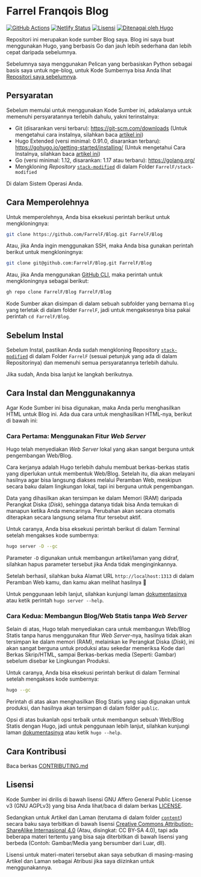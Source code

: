 # Farrel Franqois Blog
[![GitHub Actions](https://github.com/FarrelF/Blog/actions/workflows/build_and_deploy.yml/badge.svg)](https://github.com/FarrelF/Blog/actions/workflows/build_and_deploy.yml)
[![Netlify Status](https://api.netlify.com/api/v1/badges/edc59a5f-e63a-426c-ae65-cffe9153fa04/deploy-status)](https://app.netlify.com/sites/farrelf/deploys)
[![Lisensi](https://img.shields.io/github/license/FarrelF/Blog?label=Lisensi&style=flat-square)](LICENSE)
[![Ditenagai oleh Hugo](https://img.shields.io/badge/Hugo-ff4088?logo=hugo&style=flat-square&label=Ditenagai%20oleh)](https://gohugo.io)

Repositori ini merupakan kode sumber Blog saya. Blog ini saya buat menggunakan Hugo, yang berbasis Go dan jauh lebih sederhana dan lebih cepat daripada sebelumnya.

Sebelumnya saya menggunakan Pelican yang berbasiskan Python sebagai basis saya untuk nge-blog, untuk Kode Sumbernya bisa Anda lihat [Repositori saya sebelumnya](https://github.com/FarrelF/Blog-Old).

## Persyaratan
Sebelum memulai untuk menggunakan Kode Sumber ini, adakalanya untuk memenuhi persyaratannya terlebih dahulu, yakni terinstalnya:

- Git (disarankan versi terbaru): https://git-scm.com/downloads (Untuk mengetahui cara instalnya, silahkan baca [artikel ini](https://farrel.franqois.id/cara-install-git))
- Hugo Extended (versi minimal: 0.91.0, disarankan terbaru): https://gohugo.io/getting-started/installing/ (Untuk mengetahui Cara Instalnya, silahkan baca [artikel ini](https://farrel.franqois.id/cara-install-hugo))
- Go (versi minimal: 1.12, disarankan: 1.17 atau terbaru): https://golang.org/
- Mengkloning _Repository_ [`stack-modified`](https://github.com/FarrelF/stack-modified) di dalam Folder `FarrelF/stack-modified`

Di dalam Sistem Operasi Anda.

## Cara Memperolehnya
Untuk memperolehnya, Anda bisa eksekusi perintah berikut untuk mengkloningnya:

```bash
git clone https://github.com/FarrelF/Blog.git FarrelF/Blog
```

Atau, jika Anda ingin menggunakan SSH, maka Anda bisa gunakan perintah berikut untuk mengkloningnya:

```bash
git clone git@github.com:FarrelF/Blog.git FarrelF/Blog
```

Atau, jika Anda menggunakan [GitHub CLI](https://cli.github.com), maka perintah untuk mengkloningnya sebagai berikut:

```bash
gh repo clone FarrelF/Blog FarrelF/Blog
```

Kode Sumber akan disimpan di dalam sebuah subfolder yang bernama `Blog` yang terletak di dalam folder `FarrelF`, jadi untuk mengaksesnya bisa pakai perintah `cd FarrelF/Blog`.

## Sebelum Instal
Sebelum Instal, pastikan Anda sudah mengkloning Repository [`stack-modified`](https://github.com/FarrelF/stack-modified) di dalam Folder `FarrelF` (sesuai petunjuk yang ada di dalam Repositorinya) dan memenuhi semua persyaratannya terlebih dahulu.

Jika sudah, Anda bisa lanjut ke langkah berikutnya.

## Cara Instal dan Menggunakannya
Agar Kode Sumber ini bisa digunakan, maka Anda perlu menghasilkan HTML untuk Blog ini. Ada dua cara untuk menghasilkan HTML-nya, berikut di bawah ini:

### Cara Pertama: Menggunakan Fitur _Web Server_
Hugo telah menyediakan _Web Server_ lokal yang akan sangat berguna untuk pengembangan Web/Blog.

Cara kerjanya adalah Hugo terlebih dahulu membuat berkas-berkas statis yang diperlukan untuk membentuk Web/Blog. Setelah itu, dia akan melayani hasilnya agar bisa langsung diakses melalui Peramban Web, meskipun secara baku dalam lingkungan lokal, tapi ini berguna untuk pengembangan.

Data yang dihasilkan akan tersimpan ke dalam Memori (RAM) daripada Perangkat Diska (_Disk_), sehingga datanya tidak bisa Anda temukan di manapun ketika Anda mencarinya. Perubahan akan secara otomatis diterapkan secara langsung selama fitur tersebut aktif.

Untuk caranya, Anda bisa eksekusi perintah berikut di dalam Terminal setelah mengakses kode sumbernya:

```bash
hugo server -D --gc
```

Parameter `-D` digunakan untuk membangun artikel/laman yang didraf, silahkan hapus parameter tersebut jika Anda tidak menginginkannya.

Setelah berhasil, silahkan buka Alamat URL `http://localhost:1313` di dalam Peramban Web kamu, dan kamu akan melihat hasilnya :slightly_smiling_face: 

Untuk penggunaan lebih lanjut, silahkan kunjungi laman [dokumentasinya](https://gohugo.io/commands/hugo_server/) atau ketik perintah `hugo server --help`.

### Cara Kedua: Membangun Blog/Web Statis tanpa _Web Server_
Selain di atas, Hugo telah menyediakan cara untuk membangun Web/Blog Statis tanpa harus menggunakan fitur _Web Server_-nya, hasilnya tidak akan tersimpan ke dalam memori (RAM), melainkan ke Perangkat Diska (_Disk_), ini akan sangat berguna untuk produksi atau sekedar memeriksa Kode dari Berkas Skrip/HTML, sampai Berkas-berkas media (Seperti: Gambar) sebelum disebar ke Lingkungan Produksi.

Untuk caranya, Anda bisa eksekusi perintah berikut di dalam Terminal setelah mengakses kode sumbernya:

```bash
hugo --gc
```

Perintah di atas akan menghasilkan Blog Statis yang siap digunakan untuk produksi, dan hasilnya akan tersimpan di dalam folder `public`.

Opsi di atas bukanlah opsi terbaik untuk membangun sebuah Web/Blog Statis dengan Hugo, jadi untuk penggunaan lebih lanjut, silahkan kunjungi laman [dokumentasinya](https://gohugo.io/commands/hugo/) atau ketik `hugo --help`.

## Cara Kontribusi
Baca berkas [CONTRIBUTING.md](CONTRIBUTING.md)

## Lisensi
Kode Sumber ini dirilis di bawah lisensi GNU Affero General Public License v3 (GNU AGPLv3) yang bisa Anda lihat/baca di dalam berkas [LICENSE](LICENSE).

Sedangkan untuk Artikel dan Laman (terutama di dalam folder [`content`](content)) secara baku saya terbitkan di bawah lisensi [Creative Commons Attribution-ShareAlike Internasional 4.0](https://creativecommons.org/licenses/by-sa/4.0/) (Atau, disingkat: CC BY-SA 4.0), tapi ada beberapa materi tertentu yang bisa saja diterbitkan di bawah lisensi yang berbeda (Contoh: Gambar/Media yang bersumber dari Luar, dll).

Lisensi untuk materi-materi tersebut akan saya sebutkan di masing-masing Artikel dan Laman sebagai Atribusi jika saya diizinkan untuk menggunakannya.
